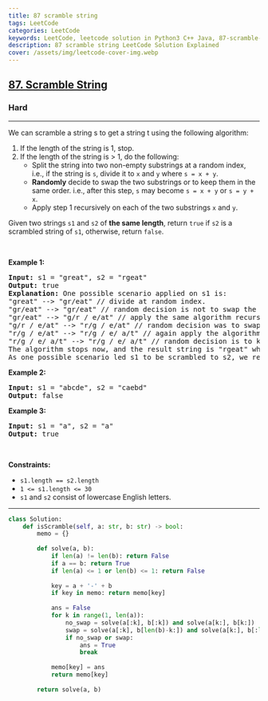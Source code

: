 ```yaml
---
title: 87 scramble string
tags: LeetCode
categories: LeetCode
keywords: LeetCode, leetcode solution in Python3 C++ Java, 87-scramble-string solution
description: 87 scramble string LeetCode Solution Explained
cover: /assets/img/leetcode-cover-img.webp
---
```





<h2><a href="https://leetcode.com/problems/scramble-string/">87. Scramble String</a></h2><h3>Hard</h3><hr><div><p>We can scramble a string s to get a string t using the following algorithm:</p>

<ol>
	<li>If the length of the string is 1, stop.</li>
	<li>If the length of the string is &gt; 1, do the following:
	<ul>
		<li>Split the string into two non-empty substrings at a random index, i.e., if the string is <code>s</code>, divide it to <code>x</code> and <code>y</code> where <code>s = x + y</code>.</li>
		<li><strong>Randomly</strong>&nbsp;decide to swap the two substrings or to keep them in the same order. i.e., after this step, <code>s</code> may become <code>s = x + y</code> or <code>s = y + x</code>.</li>
		<li>Apply step 1 recursively on each of the two substrings <code>x</code> and <code>y</code>.</li>
	</ul>
	</li>
</ol>

<p>Given two strings <code>s1</code> and <code>s2</code> of <strong>the same length</strong>, return <code>true</code> if <code>s2</code> is a scrambled string of <code>s1</code>, otherwise, return <code>false</code>.</p>

<p>&nbsp;</p>
<p><strong>Example 1:</strong></p>

<pre><strong>Input:</strong> s1 = "great", s2 = "rgeat"
<strong>Output:</strong> true
<strong>Explanation:</strong> One possible scenario applied on s1 is:
"great" --&gt; "gr/eat" // divide at random index.
"gr/eat" --&gt; "gr/eat" // random decision is not to swap the two substrings and keep them in order.
"gr/eat" --&gt; "g/r / e/at" // apply the same algorithm recursively on both substrings. divide at random index each of them.
"g/r / e/at" --&gt; "r/g / e/at" // random decision was to swap the first substring and to keep the second substring in the same order.
"r/g / e/at" --&gt; "r/g / e/ a/t" // again apply the algorithm recursively, divide "at" to "a/t".
"r/g / e/ a/t" --&gt; "r/g / e/ a/t" // random decision is to keep both substrings in the same order.
The algorithm stops now, and the result string is "rgeat" which is s2.
As one possible scenario led s1 to be scrambled to s2, we return true.
</pre>

<p><strong>Example 2:</strong></p>

<pre><strong>Input:</strong> s1 = "abcde", s2 = "caebd"
<strong>Output:</strong> false
</pre>

<p><strong>Example 3:</strong></p>

<pre><strong>Input:</strong> s1 = "a", s2 = "a"
<strong>Output:</strong> true
</pre>

<p>&nbsp;</p>
<p><strong>Constraints:</strong></p>

<ul>
	<li><code>s1.length == s2.length</code></li>
	<li><code>1 &lt;= s1.length &lt;= 30</code></li>
	<li><code>s1</code> and <code>s2</code> consist of lowercase English letters.</li>
</ul>
</div>

---




```python
class Solution:
    def isScramble(self, a: str, b: str) -> bool:
        memo = {}
        
        def solve(a, b):
            if len(a) != len(b): return False
            if a == b: return True
            if len(a) <= 1 or len(b) <= 1: return False
            
            key = a + '-' + b
            if key in memo: return memo[key]
            
            ans = False
            for k in range(1, len(a)):
                no_swap = solve(a[:k], b[:k]) and solve(a[k:], b[k:])
                swap = solve(a[:k], b[len(b)-k:]) and solve(a[k:], b[:len(b)-k])
                if no_swap or swap:
                    ans = True
                    break
                    
            memo[key] = ans
            return memo[key]
        
        return solve(a, b)
```
